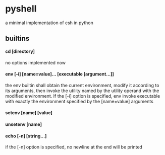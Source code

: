 # pyshell
a minimal implementation of csh in python

## builtins
#### cd [directory]
no options implemented now
#### env [-i] [name=value]... [executable [argument...]]
the env builtin shall obtain the current environment, modify it according to its arguments, then invoke the utility named by the utility operand with the modified environment.
If the [-i] option is specified, env invoke executable with exactly the environment specified by the [name=value] arguments
#### setenv [name] [value]
#### unsetenv [name]
#### echo [-n] [string...]
if the [-n] option is specified, no newline at the end will be printed
